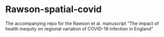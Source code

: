 # Rawson-spatial-covid
The accompanying repo for the Rawson et al. manuscript "The impact of health inequity on regional variation of COVID-19 infection in England"
